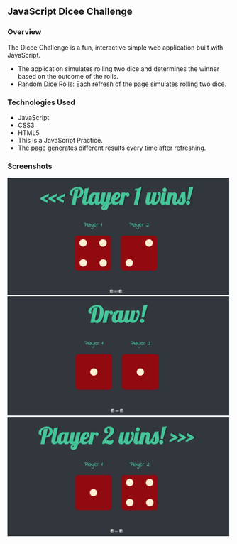## JavaScript Dicee Challenge

### Overview

The Dicee Challenge is a fun, interactive simple web application built with JavaScript.

- The application simulates rolling two dice and determines the winner based on the outcome of the rolls.
- Random Dice Rolls: Each refresh of the page simulates rolling two dice.

### Technologies Used

- JavaScript
- CSS3
- HTML5
- This is a JavaScript Practice.
- The page generates different results every time after refreshing.

### Screenshots

<img src="./screenshots/demo1.png" width="500">

<img src="./screenshots/demo2.png" width="500">

<img src="./screenshots/demo3.png" width="500">
